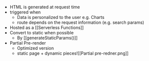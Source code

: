 - HTML is generated at request time
- triggered when
    - Data is personalized to the user e.g. Charts
    - route depends on the request information (e.g. search params)
- Hosted as a [[Serverless Functions]] 
- Convert to static when possible 
	- By [[generateStaticParams()]]
- Partial Pre-render
	- Optimized version
	- static page + dynamic pieces![[Partial pre-redner.png]]
